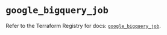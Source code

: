 # `google_bigquery_job`

Refer to the Terraform Registry for docs: [`google_bigquery_job`](https://registry.terraform.io/providers/hashicorp/google-beta/5.14.0/docs/resources/google_bigquery_job).
